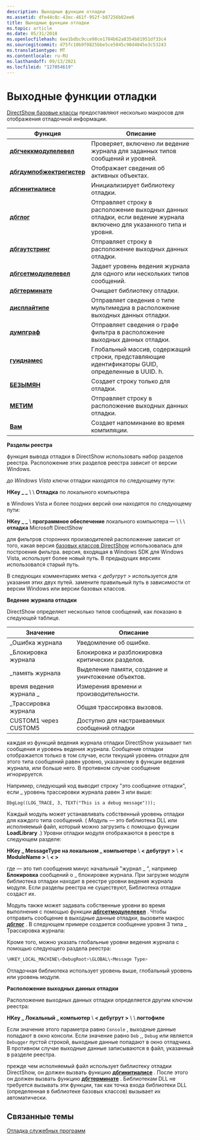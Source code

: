 ```yaml
---
description: Выходные функции отладки
ms.assetid: dfe44c8c-43ec-461f-952f-b87256b82ee6
title: Выходные функции отладки
ms.topic: article
ms.date: 05/31/2018
ms.openlocfilehash: 6ee1bdbc9cce98ce1704b62a8354b81951df33c4
ms.sourcegitcommit: d75fc10b9f0825bbe5ce5045c90d4045e3c53243
ms.translationtype: MT
ms.contentlocale: ru-RU
ms.lasthandoff: 09/13/2021
ms.locfileid: "127054619"
---
```

# <a name="debug-output-functions"></a>Выходные функции отладки

[DirectShow базовые классы](directshow-base-classes.md) предоставляют несколько макросов для отображения отладочной информации.



| Функция                                               | Описание                                                                                          |
|--------------------------------------------------------|------------------------------------------------------------------------------------------------------|
| [**дбгчеккмодулелевел**](dbgcheckmodulelevel.md)     | Проверяет, включено ли ведение журнала для заданных типов сообщений и уровней.                             |
| [**дбгдумпобжектрегистер**](dbgdumpobjectregister.md) | Отображает сведения об активных объектах.                                                           |
| [**дбгинитиалисе**](dbginitialise.md)                 | Инициализирует библиотеку отладки.                                                                       |
| [**дбглог**](dbglog.md)                               | Отправляет строку в расположение выходных данных отладки, если ведение журнала включено для указанного типа и уровня. |
| [**дбгаутстринг**](dbgoutstring.md)                   | Отправляет строку в расположение выходных данных отладки.                                                         |
| [**дбгсетмодулелевел**](dbgsetmodulelevel.md)         | Задает уровень ведения журнала для одного или нескольких типов сообщений.                                                |
| [**дбгтерминате**](dbgterminate.md)                   | Очищает библиотеку отладки.                                                                         |
| [**дисплайтипе**](displaytype.md)                     | Отправляет сведения о типе мультимедиа в расположение выходных данных отладки.                                   |
| [**думпграф**](dumpgraph.md)                         | Отправляет сведения о графе фильтра в расположение выходных данных отладки.                                 |
| [**гуиднамес**](guidnames.md)                         | Глобальный массив, содержащий строки, представляющие идентификаторы GUID, определенные в UUID. h.                        |
| [**БЕЗЫМЯН**](name.md)                                   | Создает строку только для отладки.                                                                       |
| [**МЕТИМ**](note.md)                                   | Отправляет строку в расположение выходных данных отладки.                                                         |
| [**Вам**](remind.md)                               | Создает напоминание во время компиляции.                                                                |



 

**Разделы реестра**

функция вывода отладки в DirectShow использовать набор разделов реестра. Расположение этих разделов реестра зависит от версии Windows.

*до Windows Vista* ключи отладки находятся по следующему пути:

**HKey \_ \_** \\  \\ **Отладка** по локального компьютера

в Windows Vista и более поздних версий они находятся по следующему пути:

**HKey \_ \_** \\ **программное обеспечение** локального компьютера — \\  \\  \\ **отладка** Microsoft DirectShow

для фильтров сторонних производителей расположение зависит от того, какая версия [базовых классов DirectShow](directshow-base-classes.md) использовалась для построения фильтра. версия, входящая в Windows SDK для Windows Vista, использует более новый путь. В предыдущих версиях использовался старый путь.

В следующих комментариях метка *&lt; дебугрут &gt;* используется для указания этих двух путей. замените правильный путь в зависимости от версии Windows или версии базовых классов.

**Ведение журнала отладки**

DirectShow определяет несколько типов сообщений, как показано в следующей таблице.



| Значение                   | Описание                                             |
|-------------------------|---------------------------------------------------------|
| \_Ошибка журнала              | Уведомление об ошибке.                                     |
| \_Блокировка журнала            | Блокировка и разблокировка критических разделов.             |
| \_память журнала             | Выделение памяти, создание и уничтожение объектов. |
| время ведения журнала \_             | Измерения времени и производительности.                    |
| \_Трассировка журнала              | Общая трассировка вызовов.                                   |
| CUSTOM1 через CUSTOM5 | Доступно для настраиваемых сообщений отладки                     |



 

каждая из функций ведения журнала отладки DirectShow указывает тип сообщения и уровень ведения журнала. Сообщение отладки отображается только в том случае, если текущий уровень отладки для этого типа сообщений равен уровню, указанному в функции ведения журнала, или больше него. В противном случае сообщение игнорируется.

Например, следующий код выводит строку "это сообщение отладки", если \_ уровень трассировки журнала равен 3 или выше:

``` syntax
DbgLog((LOG_TRACE, 3, TEXT("This is a debug message")));
```

Каждый модуль может устанавливать собственный уровень отладки для каждого типа сообщений. ( *Модуль* — это библиотека DLL или исполняемый файл, который можно загрузить с помощью функции **LoadLibrary** .) Уровни отладки модуля отображаются в реестре в следующем разделе:

**HKey \_ MessageType на локальном \_ компьютере** \\ **&lt; дебугрут &gt;** \\ **&lt; ModuleName &gt;** \\ **&lt; &gt;**

где *<Message Type>* — это тип сообщения минус начальный "журнал \_ ", например **Блокировка** сообщений о \_ блокировке журнала. При загрузке модуля библиотека отладки находит в реестре уровни ведения журнала модуля. Если разделы реестра не существуют, Библиотека отладки создаст их.

Модуль также может задавать собственные уровни во время выполнения с помощью функции [**дбгсетмодулелевел**](dbgsetmodulelevel.md) . Чтобы отправить сообщение в выходные данные отладки, вызовите макрос [**дбглог**](dbglog.md) . В следующем примере создается сообщение уровня 3 типа \_ Трассировка журнала:

Кроме того, можно указать глобальные уровни ведения журнала с помощью следующего раздела реестра:


```C++
\HKEY_LOCAL_MACHINE\<DebugRoot>\GLOBAL\<Message Type>
```



Отладочная библиотека использует уровень выше, глобальный уровень или уровень модуля.

**Расположение выходных данных отладки**

Расположение выходных данных отладки определяется другим ключом реестра:

**HKey \_ Локальный \_ компьютер** \\ **&lt; дебугрут &gt;** \\ **<Modile Name>** \\ **логтофиле**

Если значение этого параметра равно `Console` , выходные данные попадают в окно консоли. Если значение равно `Deb` ,, `Debug` или является `Debugger` пустой строкой, выходные данные попадают в окно отладчика. В противном случае выходные данные записываются в файл, указанный в разделе реестра.

прежде чем исполняемый файл использует библиотеку отладки DirectShow, он должен вызвать функцию [**дбгинитиалисе**](dbginitialise.md) . После этого он должен вызвать функцию [**дбгтерминате**](dbgterminate.md) . Библиотекам DLL не требуется вызывать эти функции, так как точка входа библиотеки DLL (определенная в библиотеке базовых классов) вызывает их автоматически.

## <a name="related-topics"></a>Связанные темы

<dl> <dt>

[Отладка служебных программ](debugging-utilities.md)
</dt> </dl>

 

 



